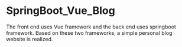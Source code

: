 # SpringBoot_Vue_Blog
The front end uses Vue framework and the back end uses springboot framework. Based on these two frameworks, a simple personal blog website is realized.
